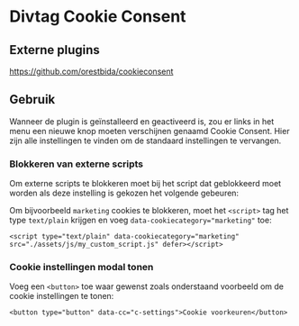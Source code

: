 # Divtag Cookie Consent

## Externe plugins
https://github.com/orestbida/cookieconsent

## Gebruik
Wanneer de plugin is geïnstalleerd en geactiveerd is, zou er links in het menu een nieuwe knop moeten verschijnen genaamd Cookie Consent. Hier zijn alle instellingen te vinden om de standaard instellingen te vervangen.

### Blokkeren van externe scripts
Om externe scripts te blokkeren moet bij het script dat geblokkeerd moet worden als deze instelling is gekozen het volgende gebeuren:

Om bijvoorbeeld `marketing` cookies te blokkeren, moet het `<script>` tag het type `text/plain` krijgen en voeg `data-cookiecategory="marketing"` toe:

`<script type="text/plain" data-cookiecategory="marketing" src="./assets/js/my_custom_script.js" defer></script>`

### Cookie instellingen modal tonen
Voeg een `<button>` toe waar gewenst zoals onderstaand voorbeeld om de cookie instellingen te tonen:

`<button type="button" data-cc="c-settings">Cookie voorkeuren</button>`